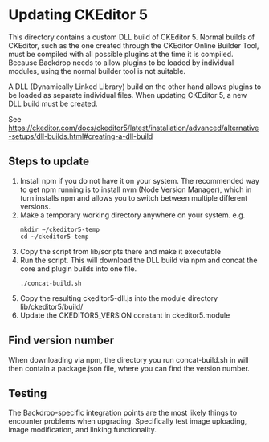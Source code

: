 # Updating CKEditor 5

This directory contains a custom DLL build of CKEditor 5. Normal builds of
CKEditor, such as the one created through the CKEditor Online Builder Tool, must
be compiled with all possible plugins at the time it is compiled. Because
Backdrop needs to allow plugins to be loaded by individual modules, using the
normal builder tool is not suitable.

A DLL (Dynamically Linked Library) build on the other hand allows plugins to
be loaded as separate individual files. When updating CKEditor 5, a new DLL
build must be created.

See https://ckeditor.com/docs/ckeditor5/latest/installation/advanced/alternative-setups/dll-builds.html#creating-a-dll-build

## Steps to update

1. Install npm if you do not have it on your system. The recommended way to get
   npm running is to install nvm (Node Version Manager), which in turn installs
   npm and allows you to switch between multiple different versions.
2. Make a temporary working directory anywhere on your system. e.g.
   ```
   mkdir ~/ckeditor5-temp
   cd ~/ckeditor5-temp
   ```
3. Copy the script from lib/scripts there and make it executable
4. Run the script. This will download the DLL build via npm and concat the core
   and plugin builds into one file.
   ```
   ./concat-build.sh
   ```
5. Copy the resulting ckeditor5-dll.js into the module directory
   lib/ckeditor5/build/
6. Update the CKEDITOR5_VERSION constant in ckeditor5.module

## Find version number

When downloading via npm, the directory you run concat-build.sh in will then
contain a package.json file, where you can find the version number.

## Testing

The Backdrop-specific integration points are the most likely things to encounter
problems when upgrading. Specifically test image uploading, image modification,
and linking functionality.
